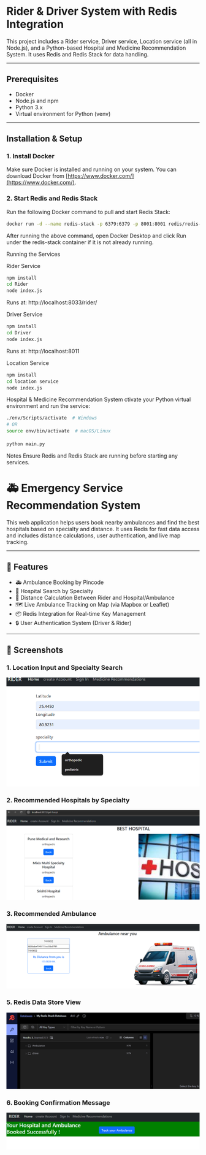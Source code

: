 # Rider & Driver System with Redis Integration

This project includes a Rider service, Driver service, Location service (all in Node.js), and a Python-based Hospital and Medicine Recommendation System. It uses Redis and Redis Stack for data handling.

---

## Prerequisites

- Docker
- Node.js and npm
- Python 3.x
- Virtual environment for Python (venv)

---

## Installation & Setup

### 1. Install Docker

Make sure Docker is installed and running on your system. You can download Docker from [https://www.docker.com/](https://www.docker.com/).

### 2. Start Redis and Redis Stack

Run the following Docker command to pull and start Redis Stack:

```bash
docker run -d --name redis-stack -p 6379:6379 -p 8001:8001 redis/redis-stack:latest
```

After running the above command, open Docker Desktop and click Run under the redis-stack container if it is not already running.

Running the Services

Rider Service

```bash
npm install
cd Rider
node index.js
```

Runs at: http://localhost:8033/rider/

Driver Service


```bash
npm install
cd Driver
node index.js
```
Runs at: http://localhost:8011


Location Service

```bash
npm install
cd location service
node index.js
```

Hospital & Medicine Recommendation System
ctivate your Python virtual environment and run the service:

```bash
./env/Scripts/activate  # Windows
# OR
source env/bin/activate  # macOS/Linux

python main.py
```
Notes
Ensure Redis and Redis Stack are running before starting any services.

# 🚑 Emergency Service Recommendation System

This web application helps users book nearby ambulances and find the best hospitals based on specialty and distance. It uses Redis for fast data access and includes distance calculations, user authentication, and live map tracking.

---

## 🔧 Features

- 🚑 Ambulance Booking by Pincode
- 🏥 Hospital Search by Specialty
- 📍 Distance Calculation Between Rider and Hospital/Ambulance
- 🗺️ Live Ambulance Tracking on Map (via Mapbox or Leaflet)
- 📦 Redis Integration for Real-time Key Management
- 🔒 User Authentication System (Driver & Rider)

---

## 📸 Screenshots

### 1. Location Input and Specialty Search
![Specialty Search](./photos/SearchForHospital.png)

### 2. Recommended Hospitals by Specialty
![Hospital Recommendation](./photos/GetHospital.png)

### 3. Recommended Ambulance
![Hospital Recommendation](./photos/GetAmbulance.png)

### 5. Redis Data Store View
![Redis Database](./photos/RedisUse.png)

### 6. Booking Confirmation Message
![Booking Confirmed](./photos/Result.png)







